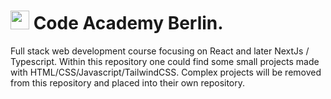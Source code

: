 # <img src="https://lms.codeacademyberlin.com/favicon.ico" width="30" height="30"> Code Academy Berlin. 
Full stack web development course focusing on React and later NextJs / Typescript.
Within this repository one could find some small projects made with HTML/CSS/Javascript/TailwindCSS. Complex projects will be removed from this repository 
and placed into their own repository.
